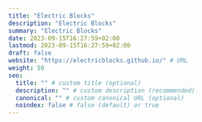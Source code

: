 ```yaml
---
title: "Electric Blocks"
description: "Electric Blocks"
summary: "Electric Blocks"
date: 2023-09-15T16:27:59+02:00
lastmod: 2023-09-15T16:27:59+02:00
draft: false
website: "https://electricblocks.github.io/" # URL
weight: 50
seo:
  title: "" # custom title (optional)
  description: "" # custom description (recommended)
  canonical: "" # custom canonical URL (optional)
  noindex: false # false (default) or true
---
```


